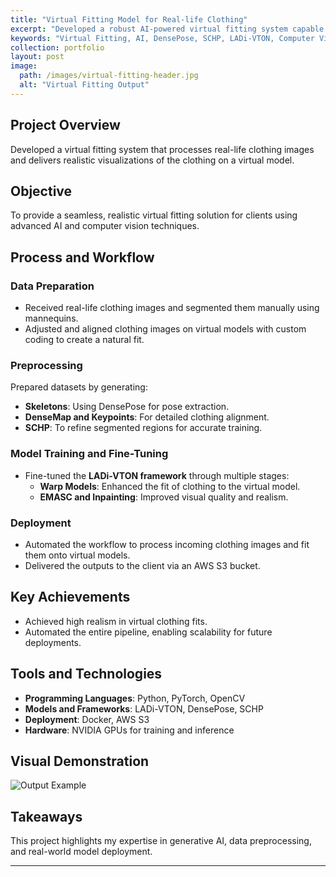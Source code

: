 ```yaml
---
title: "Virtual Fitting Model for Real-life Clothing"
excerpt: "Developed a robust AI-powered virtual fitting system capable of processing real-life clothing images, generating high-quality virtual try-ons, and delivering realistic visuals."
keywords: "Virtual Fitting, AI, DensePose, SCHP, LADi-VTON, Computer Vision"
collection: portfolio
layout: post
image:
  path: /images/virtual-fitting-header.jpg
  alt: "Virtual Fitting Output"
---
```

## Project Overview
Developed a virtual fitting system that processes real-life clothing images and delivers realistic visualizations of the clothing on a virtual model.

## Objective
To provide a seamless, realistic virtual fitting solution for clients using advanced AI and computer vision techniques.

## Process and Workflow

### Data Preparation
- Received real-life clothing images and segmented them manually using mannequins.
- Adjusted and aligned clothing images on virtual models with custom coding to create a natural fit.

### Preprocessing
Prepared datasets by generating:
- **Skeletons**: Using DensePose for pose extraction.
- **DenseMap and Keypoints**: For detailed clothing alignment.
- **SCHP**: To refine segmented regions for accurate training.

### Model Training and Fine-Tuning
- Fine-tuned the **LADi-VTON framework** through multiple stages:
  - **Warp Models**: Enhanced the fit of clothing to the virtual model.
  - **EMASC and Inpainting**: Improved visual quality and realism.

### Deployment
- Automated the workflow to process incoming clothing images and fit them onto virtual models.
- Delivered the outputs to the client via an AWS S3 bucket.

## Key Achievements
- Achieved high realism in virtual clothing fits.
- Automated the entire pipeline, enabling scalability for future deployments.

## Tools and Technologies
- **Programming Languages**: Python, PyTorch, OpenCV
- **Models and Frameworks**: LADi-VTON, DensePose, SCHP
- **Deployment**: Docker, AWS S3
- **Hardware**: NVIDIA GPUs for training and inference

## Visual Demonstration
![Output Example](/images/virtual-fitting-example.jpg)

## Takeaways
This project highlights my expertise in generative AI, data preprocessing, and real-world model deployment.

---
